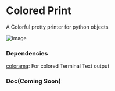 # Colored Print
A Colorful pretty printer for python objects

![image](https://user-images.githubusercontent.com/61447963/175889431-2a1890ab-df23-4b2d-ba83-bc1b758815a4.png)


### Dependencies
[colorama](https://pypi.org/project/colorama/): For colored Terminal Text output 

### Doc(Coming Soon)
